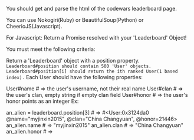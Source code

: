 You should get and parse the html of the codewars leaderboard page.

You can use Nokogiri(Ruby) or BeautifulSoup(Python) or CheerioJS(Javascript).

For Javascript: Return a Promise resolved with your 'Leaderboard' Object!

You must meet the following criteria:

Return a 'Leaderboard' object with a position property. `Leaderboard#position should contain 500 'User' objects. Leaderboard#position[i] should return the ith ranked User(1 based index).`
Each User should have the following properties:

User#name # => the user's username, not their real name
User#clan # => the user's clan, empty string if empty clan field
User#honor # => the user's honor points as an integer
Ex:

an_alien = leaderboard.position[3] # => #<User:0x3124da0 @name="myjinxin2015", @clan="China Changyuan", @honor=21446>
an_alien.name # => "myjinxin2015"
an_alien.clan # => "China Changyuan"
an_alien.honor # =>
